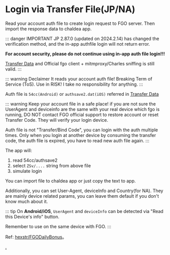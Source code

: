 # Login via Transfer File(JP/NA)

Read your account auth file to create login request to FGO server. Then import the response data to chaldea app.

::: danger IMPORTANT
JP 2.87.0 (updated on 2024.2.14) has changed the verification method, and the in-app authfile login
will not return error.

**For account security, please do not continue using in-app auth file login!!!**

[Transfer Data](./transfer_data.md) and Official fgo client + mitmproxy/Charles sniffing is still valid.
:::

::: warning Declaimer
It reads your account auth file!
Breaking Term of Service (ToS).
Use in RISK!
I take no responsibility for anything.
:::

Auth file is `54cc(Android)` or `authsave2.dat(iOS)` referred in [Transfer Data](./transfer_data.md)

::: warning
Keep your account file in a safe place! if you are not sure the UserAgent and deviceinfo are the same with
your real device which fgo is running, DO NOT contact FGO official support to restore account or reset Transfer Code.
They will verify your login device.

Auth file is not "Transfer/Bind Code", you can login with the auth multiple times.
Only when you login at another device by consuming the transfer code,
the auth file is expired, you have to read new auth file again.
:::

The app will:

1. read 54cc/authsave2
2. select `ZSv/....` string from above file
3. simulate login

You can import file to chaldea app or just copy the text to app.

Additionally, you can set User-Agent, deviceInfo and Country(for NA). They are mainly device related params, you can leave them default if you don't know much about it.

::: tip
On **Android/iOS**, `UserAgent` and `deviceInfo` can be detected via "Read this Device's info" button.

Remember to use on the same device with FGO.
:::

Ref: [hexstr/FGODailyBonus](https://github.com/hexstr/FGODailyBonus)。

[.](./deep.md)

